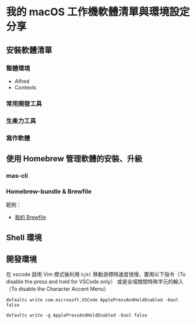 # 我的 macOS 工作機軟體清單與環境設定分享

## 安裝軟體清單

### 整體環境

* Alfred
* Contexts

### 常用開發工具
### 生產力工具
### 寫作軟體



## 使用 Homebrew 管理軟體的安裝、升級


### mas-cli

### Homebrew-bundle & Brewfile


範例：
  * [我的 Brewfile](https://github.com/linyiru/dotfiles/blob/master/Brewfile)


## Shell 環境

## 開發環境


在 vscode 啟用 Vim 模式後利用 `hjkl` 移動游標時速度很慢，要用以下指令（To disable the press and hold for VSCode only）
或是全域關閉特殊字元的輸入（To disable the Character Accent Menu）

```shell
defaults write com.microsoft.VSCode ApplePressAndHoldEnabled -bool false
```

```shell
defaults write -g ApplePressAndHoldEnabled -bool false
```
